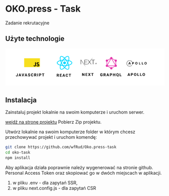 # OKO.press - Task

Zadanie rekrutacyjne

## Użyte technologie

<img src="screens/technologies-oko.png" width="600" />

## Instalacja

Zainstaluj projekt lokalnie na swoim komputerze i uruchom serwer.

[wejdź na stronę projektu](https://github.com/wfRud/Oko.press-task) Pobierz Zip projektu.

Utwórz lokalnie na swoim komputerze folder w którym chcesz przechowywać projekt i uruchom komendę:

```sh
git clone https://github.com/wfRud/Oko.press-task
cd oko-task
npm install
```

Aby aplikacja działa poprawnie należy wygenerować na stronie github. Personal Access Token oraz skopiować go w dwóch miejscach w aplikacji.

1. w pliku .env - dla zapytań SSR,
2. w pliku next.config.js - dla zapytań CSR
